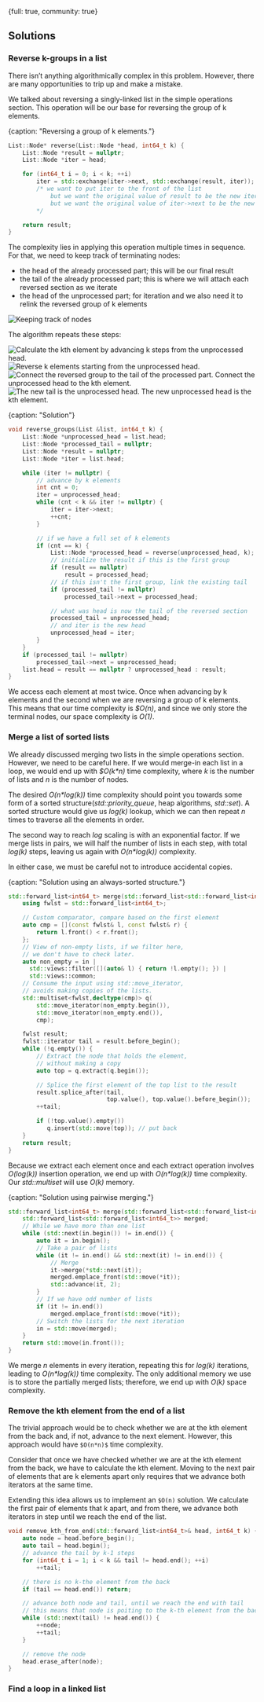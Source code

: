 {full: true, community: true}
## Solutions

### Reverse k-groups in a list

There isn’t anything algorithmically complex in this problem. However, there are many opportunities to trip up and make a mistake.

We talked about reversing a singly-linked list in the simple operations section. This operation will be our base for reversing the group of k elements.

{caption: "Reversing a group of k elements."}
```cpp
List::Node* reverse(List::Node *head, int64_t k) {
    List::Node *result = nullptr;
    List::Node *iter = head;

    for (int64_t i = 0; i < k; ++i)
        iter = std::exchange(iter->next, std::exchange(result, iter));
        /* we want to put iter to the front of the list
            but we want the original value of result to be the new iter->next
            but we want the original value of iter->next to be the new iter
        */

    return result;
}
```

The complexity lies in applying this operation multiple times in sequence. For that, we need to keep track of terminating nodes:

- the head of the already processed part; this will be our final result
- the tail of the already processed part; this is where we will attach each reversed section as we iterate
- the head of the unprocessed part; for iteration and we also need it to relink the reversed group of k elements

![Keeping track of nodes](linked_list/list_reverse_kgroup_solution_01.png)

The algorithm repeats these steps:

![Calculate the kth element by advancing k steps from the unprocessed head.](linked_list/list_reverse_kgroup_solution_02.png)
![Reverse k elements starting from the unprocessed head.](linked_list/list_reverse_kgroup_solution_03.png)
![Connect the reversed group to the tail of the processed part. Connect the unprocessed head to the kth element.](linked_list/list_reverse_kgroup_solution_04.png)
![The new tail is the unprocessed head. The new unprocessed head is the kth element.](linked_list/list_reverse_kgroup_solution_05.png)

{caption: "Solution"}
```cpp
void reverse_groups(List &list, int64_t k) {
    List::Node *unprocessed_head = list.head;
    List::Node *processed_tail = nullptr;
    List::Node *result = nullptr;
    List::Node *iter = list.head;

    while (iter != nullptr) {
        // advance by k elements
        int cnt = 0;
        iter = unprocessed_head;
        while (cnt < k && iter != nullptr) {
            iter = iter->next;
            ++cnt;
        }

        // if we have a full set of k elements
        if (cnt == k) {
            List::Node *processed_head = reverse(unprocessed_head, k);
            // initialize the result if this is the first group
            if (result == nullptr)
                result = processed_head;
            // if this isn't the first group, link the existing tail
            if (processed_tail != nullptr)
                processed_tail->next = processed_head;

            // what was head is now the tail of the reversed section
            processed_tail = unprocessed_head;
            // and iter is the new head
            unprocessed_head = iter;
        }
    }
    if (processed_tail != nullptr)
        processed_tail->next = unprocessed_head;
    list.head = result == nullptr ? unprocessed_head : result;
}
```
<!-- https://compiler-explorer.com/z/crzYq3jjn -->

We access each element at most twice. Once when advancing by k elements and the second when we are reversing a group of k elements. This means that our time complexity is *$O(n)*, and since we only store the terminal nodes, our space complexity is *O(1)*.

### Merge a list of sorted lists

We already discussed merging two lists in the simple operations section. However, we need to be careful here. If we would merge-in each list in a loop, we would end up with *$O(k\*n)* time complexity, where *k* is the number of lists and *n* is the number of nodes.

The desired *O(n\*log(k))* time complexity should point you towards some form of a sorted structure(*std::priority_queue*, heap algorithms, *std::set*). A sorted structure would give us *log(k)* lookup, which we can then repeat *n* times to traverse all the elements in order.

The second way to reach *log* scaling is with an exponential factor. If we merge lists in pairs, we will half the number of lists in each step, with total *log(k)* steps, leaving us again with *O(n\*log(k))* complexity.

In either case, we must be careful not to introduce accidental copies.

{caption: "Solution using an always-sorted structure."}
```cpp
std::forward_list<int64_t> merge(std::forward_list<std::forward_list<int64_t>> in) {
    using fwlst = std::forward_list<int64_t>;

    // Custom comparator, compare based on the first element
    auto cmp = [](const fwlst& l, const fwlst& r) {
        return l.front() < r.front();
    };
    // View of non-empty lists, if we filter here, 
    // we don't have to check later.
    auto non_empty = in |
      std::views::filter([](auto& l) { return !l.empty(); }) |
      std::views::common;
    // Consume the input using std::move_iterator, 
    // avoids making copies of the lists.
    std::multiset<fwlst,decltype(cmp)> q(
        std::move_iterator(non_empty.begin()), 
        std::move_iterator(non_empty.end()), 
        cmp);

    fwlst result;
    fwlst::iterator tail = result.before_begin();
    while (!q.empty()) {
        // Extract the node that holds the element, 
        // without making a copy
        auto top = q.extract(q.begin());

        // Splice the first element of the top list to the result
        result.splice_after(tail,
                            top.value(), top.value().before_begin());
        ++tail;

        if (!top.value().empty())
           q.insert(std::move(top)); // put back
    }
    return result;
}
```

Because we extract each element once and each extract operation involves *O(log(k))* insertion operation, we end up with *O(n\*log(k))* time complexity. Our *std::multiset* will use *O(k)* memory.

{caption: "Solution using pairwise merging."}
```cpp
std::forward_list<int64_t> merge(std::forward_list<std::forward_list<int64_t>> in) {
    std::forward_list<std::forward_list<int64_t>> merged;
    // While we have more than one list
    while (std::next(in.begin()) != in.end()) {
        auto it = in.begin();
        // Take a pair of lists
        while (it != in.end() && std::next(it) != in.end()) {
            // Merge
            it->merge(*std::next(it));
            merged.emplace_front(std::move(*it));
            std::advance(it, 2);
        }
        // If we have odd number of lists
        if (it != in.end())
            merged.emplace_front(std::move(*it));
        // Switch the lists for the next iteration
        in = std::move(merged); 
    }
    return std::move(in.front());
}
```

We merge *n* elements in every iteration, repeating this for *log(k)* iterations, leading to *O(n\*log(k))* time complexity. The only additional memory we use is to store the partially merged lists; therefore, we end up with *O(k)* space complexity.

<!-- https://compiler-explorer.com/z/r7GrhvcMv -->

### Remove the kth element from the end of a list

The trivial approach would be to check whether we are at the kth element from the back and, if not, advance to the next element. However, this approach would have `$O(n*n)$` time complexity.

Consider that once we have checked whether we are at the kth element from the back, we have to calculate the kth element. Moving to the next pair of elements that are k elements apart only requires that we advance both iterators at the same time.

Extending this idea allows us to implement an `$O(n)` solution. We calculate the first pair of elements that k apart, and from there, we advance both iterators in step until we reach the end of the list.

```cpp
void remove_kth_from_end(std::forward_list<int64_t>& head, int64_t k) {
    auto node = head.before_begin();
    auto tail = head.begin();
    // advance the tail by k-1 steps
    for (int64_t i = 1; i < k && tail != head.end(); ++i)
        ++tail;

    // there is no k-the element from the back
    if (tail == head.end()) return;

    // advance both node and tail, until we reach the end with tail
    // this means that node is poiting to the k-th element from the back
    while (std::next(tail) != head.end()) {
        ++node;
        ++tail;
    }

    // remove the node
    head.erase_after(node);
}
```

<!-- https://compiler-explorer.com/z/1TYj6q6x5 -->

### Find a loop in a linked list

